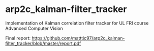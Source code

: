 # arp2c_kalman-filter_tracker
Implementation of Kalman correlation filter tracker for UL FRI course Advanced Computer Vision

Final report: https://github.com/matttic97/arp2c_kalman-filter_tracker/blob/master/report.pdf
